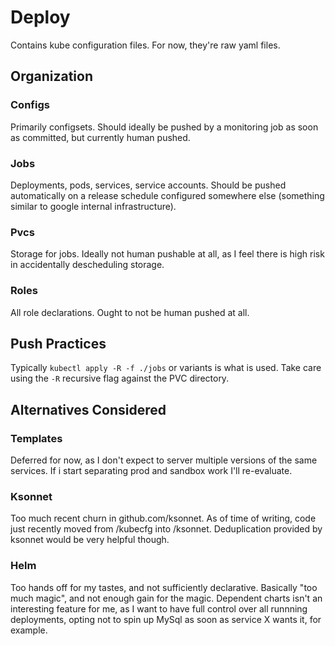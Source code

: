 # Deploy

Contains kube configuration files. For now, they're raw yaml files.


## Organization

### Configs

Primarily configsets. Should ideally be pushed by a monitoring job as soon as committed, but currently human pushed.

### Jobs

Deployments, pods, services, service accounts. Should be pushed automatically on a release schedule configured somewhere else (something similar to google internal infrastructure).

### Pvcs

Storage for jobs. Ideally not human pushable at all, as I feel there is high risk in accidentally descheduling storage.

### Roles

All role declarations. Ought to not be human pushed at all.


## Push Practices

Typically `kubectl apply -R -f ./jobs` or variants is what is used. Take care using the `-R` recursive flag against the PVC directory.


## Alternatives Considered

### Templates

Deferred for now, as I don't expect to server multiple versions of the same services. If i start separating prod and sandbox work I'll re-evaluate.

### Ksonnet

Too much recent churn in github.com/ksonnet. As of time of writing, code just recently moved from /kubecfg into /ksonnet. Deduplication provided by ksonnet would be very helpful though.

### Helm

Too hands off for my tastes, and not sufficiently declarative. Basically "too much magic", and not enough gain for the magic. Dependent charts isn't an interesting feature for me, as I want to have full control over all runnning deployments, opting not to spin up MySql as soon as service X wants it, for example.
